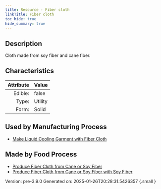 ```yaml
---
title: Resource - Fiber cloth
linkTitle: Fiber cloth
toc_hide: true
hide_summary: true
---
```


## Description
Cloth made from soy fiber and cane fiber.

## Characteristics

| Attribute      | Value |
|--------:|:------|
|Edible:|false|
|Type:|Utility|
|Form:|Solid|
 

## Used by Manufacturing Process

- [Make Liquid Cooling Garment with Fiber Cloth](/docs/definitions/process/make-liquid-cooling-garment-with-fiber-cloth)


## Made by Food Process

- [Produce Fiber Cloth from Cane or Soy Fiber](/docs/definitions/food/produce-fiber-cloth-from-cane-or-soy-fiber)
- [Produce Fiber Cloth from Cane or Soy Fiber with Soy Fiber](/docs/definitions/food/produce-fiber-cloth-from-cane-or-soy-fiber-with-soy-fiber)

    

Version: pre-3.9.0 Generated on: 2025-01-26T20:28:31.5426357
{.small }
